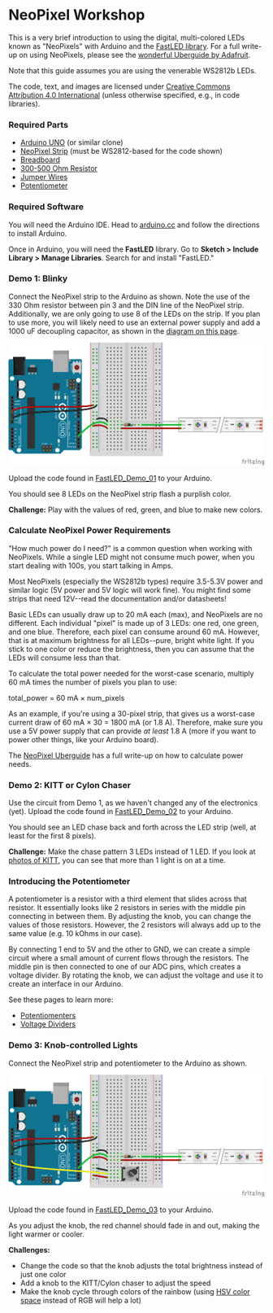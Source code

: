 NeoPixel Workshop
=================

This is a very brief introduction to using the digital, multi-colored LEDs known as "NeoPixels" with Arduino and the [FastLED library](http://fastled.io/). For a full write-up on using NeoPixels, please see the [wonderful Uberguide by Adafruit](https://learn.adafruit.com/adafruit-neopixel-uberguide/the-magic-of-neopixels).

 Note that this guide assumes you are using the venerable WS2812b LEDs.

The code, text, and images are licensed under [Creative Commons Attribution 4.0 International](https://creativecommons.org/licenses/by/4.0/) (unless otherwise specified, e.g., in code libraries).

### Required Parts

 * [Arduino UNO](https://store.arduino.cc/usa/arduino-uno-rev3) (or similar clone)
 * [NeoPixel Strip](https://www.adafruit.com/product/1376?length=1) (must be WS2812-based for the code shown)
 * [Breadboard](https://www.adafruit.com/product/64)
 * [300-500 Ohm Resistor](https://www.adafruit.com/product/2781)
 * [Jumper Wires](https://www.adafruit.com/product/758)
 * [Potentiometer](https://www.adafruit.com/product/356)

### Required Software

You will need the Arduino IDE. Head to [arduino.cc](https://www.arduino.cc/) and follow the directions to install Arduino.

Once in Arduino, you will need the **FastLED** library. Go to **Sketch > Include Library > Manage Libraries**. Search for and install "FastLED."

### Demo 1: Blinky

Connect the NeoPixel strip to the Arduino as shown. Note the use of the 330 Ohm resistor between pin 3 and the DIN line of the NeoPixel strip. Additionally, we are only going to use 8 of the LEDs on the strip. If you plan to use more, you will likely need to use an external power supply and add a 1000 uF decoupling capacitor, as shown in the [diagram on this page](https://learn.adafruit.com/adafruit-neopixel-uberguide/basic-connections).

![Arduino connections to NeoPixels Fritzing](https://raw.githubusercontent.com/ShawnHymel/neopixel-workshop/master/images/demo-01_bb.png)

Upload the code found in [FastLED_Demo_01](https://github.com/ShawnHymel/neopixel-workshop/blob/master/FastLED_Demo_01/FastLED_Demo_01.ino) to your Arduino.

You should see 8 LEDs on the NeoPixel strip flash a purplish color.

**Challenge:** Play with the values of red, green, and blue to make new colors.

### Calculate NeoPixel Power Requirements

"How much power do I need?" is a common question when working with NeoPixels. While a single LED might not consume much power, when you start dealing with 100s, you start talking in Amps.

Most NeoPixels (especially the WS2812b types) require 3.5-5.3V power and similar logic (5V power and 5V logic will work fine). You might find some strips that need 12V--read the documentation and/or datasheets!

Basic LEDs can usually draw up to 20 mA each (max), and NeoPixels are no different. Each individual "pixel" is made up of 3 LEDs: one red, one green, and one blue. Therefore, each pixel can consume around 60 mA. However, that is at maximum brightness for all LEDs--pure, bright white light. If you stick to one color or reduce the brightness, then you can assume that the LEDs will consume less than that.

To calculate the total power needed for the worst-case scenario, multiply 60 mA times the number of pixels you plan to use:

total_power = 60 mA × num_pixels

As an example, if you're using a 30-pixel strip, that gives us a worst-case current draw of 60 mA × 30 = 1800 mA (or 1.8 A). Therefore, make sure you use a 5V power supply that can provide *at least* 1.8 A (more if you want to power other things, like your Arduino board).

The [NeoPixel Uberguide](https://learn.adafruit.com/adafruit-neopixel-uberguide/powering-neopixels) has a full write-up on how to calculate power needs.

### Demo 2: KITT or Cylon Chaser

Use the circuit from Demo 1, as we haven't changed any of the electronics (yet). Upload the code found in [FastLED_Demo_02](https://github.com/ShawnHymel/neopixel-workshop/blob/master/FastLED_Demo_02/FastLED_Demo_02.ino) to your Arduino.

You should see an LED chase back and forth across the LED strip (well, at least for the first 8 pixels).

**Challenge:** Make the chase pattern 3 LEDs instead of 1 LED. If you look at [photos of KITT](https://www.automobilemag.com/news/the-house-of-kitt/), you can see that more than 1 light is on at a time.

### Introducing the Potentiometer

A potentiometer is a resistor with a third element that slides across that resistor. It essentially looks like 2 resistors in series with the middle pin connecting in between them. By adjusting the knob, you can change the values of those resistors. However, the 2 resistors will always add up to the same value (e.g. 10 kOhms in our case).

By connecting 1 end to 5V and the other to GND, we can create a simple circuit where a small amount of current flows through the resistors. The middle pin is then connected to one of our ADC pins, which creates a voltage divider. By rotating the knob, we can adjust the voltage and use it to create an interface in our Arduino.

See these pages to learn more:

 * [Potentiomenters](https://www.electronics-tutorials.ws/resistor/potentiometer.html)
 * [Voltage Dividers](https://www.electronics-tutorials.ws/resistor/potentiometer.html)

### Demo 3: Knob-controlled Lights

Connect the NeoPixel strip and potentiometer to the Arduino as shown.

![Arduino connections to NeoPixels Fritzing](https://raw.githubusercontent.com/ShawnHymel/neopixel-workshop/master/images/demo-03_bb.png)

Upload the code found in [FastLED_Demo_03](https://github.com/ShawnHymel/neopixel-workshop/blob/master/FastLED_Demo_03/FastLED_Demo_01.ino) to your Arduino.

As you adjust the knob, the red channel should fade in and out, making the light warmer or cooler.

**Challenges:** 

 * Change the code so that the knob adjusts the total brightness instead of just one color
 * Add a knob to the KITT/Cylon chaser to adjust the speed
 * Make the knob cycle through colors of the rainbow (using [HSV color space](https://github.com/FastLED/FastLED/wiki/Pixel-reference#setting-hsv-colors-) instead of RGB will help a lot)